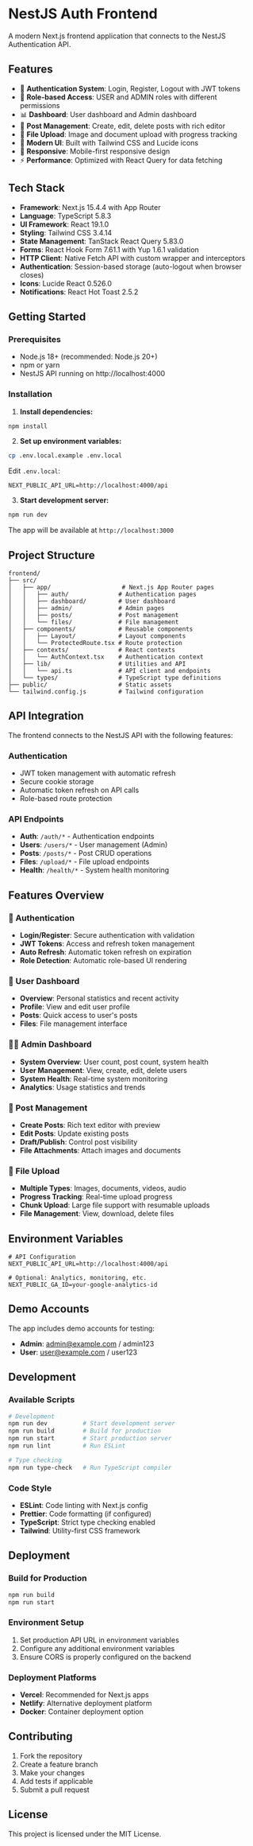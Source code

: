 # NestJS Auth Frontend

A modern Next.js frontend application that connects to the NestJS Authentication API.

## Features

- 🔐 **Authentication System**: Login, Register, Logout with JWT tokens
- 👥 **Role-based Access**: USER and ADMIN roles with different permissions
- 📊 **Dashboard**: User dashboard and Admin dashboard
- 📝 **Post Management**: Create, edit, delete posts with rich editor
- 📁 **File Upload**: Image and document upload with progress tracking
- 🎨 **Modern UI**: Built with Tailwind CSS and Lucide icons
- 📱 **Responsive**: Mobile-first responsive design
- ⚡ **Performance**: Optimized with React Query for data fetching

## Tech Stack

- **Framework**: Next.js 15.4.4 with App Router
- **Language**: TypeScript 5.8.3
- **UI Framework**: React 19.1.0
- **Styling**: Tailwind CSS 3.4.14
- **State Management**: TanStack React Query 5.83.0
- **Forms**: React Hook Form 7.61.1 with Yup 1.6.1 validation
- **HTTP Client**: Native Fetch API with custom wrapper and interceptors
- **Authentication**: Session-based storage (auto-logout when browser closes)
- **Icons**: Lucide React 0.526.0
- **Notifications**: React Hot Toast 2.5.2

## Getting Started

### Prerequisites

- Node.js 18+ (recommended: Node.js 20+)
- npm or yarn
- NestJS API running on http://localhost:4000

### Installation

1. **Install dependencies:**

```bash
npm install
```

2. **Set up environment variables:**

```bash
cp .env.local.example .env.local
```

Edit `.env.local`:

```env
NEXT_PUBLIC_API_URL=http://localhost:4000/api
```

3. **Start development server:**

```bash
npm run dev
```

The app will be available at `http://localhost:3000`

## Project Structure

```
frontend/
├── src/
│   ├── app/                    # Next.js App Router pages
│   │   ├── auth/              # Authentication pages
│   │   ├── dashboard/         # User dashboard
│   │   ├── admin/             # Admin pages
│   │   ├── posts/             # Post management
│   │   └── files/             # File management
│   ├── components/            # Reusable components
│   │   ├── Layout/            # Layout components
│   │   └── ProtectedRoute.tsx # Route protection
│   ├── contexts/              # React contexts
│   │   └── AuthContext.tsx    # Authentication context
│   ├── lib/                   # Utilities and API
│   │   └── api.ts             # API client and endpoints
│   └── types/                 # TypeScript type definitions
├── public/                    # Static assets
└── tailwind.config.js         # Tailwind configuration
```

## API Integration

The frontend connects to the NestJS API with the following features:

### Authentication

- JWT token management with automatic refresh
- Secure cookie storage
- Automatic token refresh on API calls
- Role-based route protection

### API Endpoints

- **Auth**: `/auth/*` - Authentication endpoints
- **Users**: `/users/*` - User management (Admin)
- **Posts**: `/posts/*` - Post CRUD operations
- **Files**: `/upload/*` - File upload endpoints
- **Health**: `/health/*` - System health monitoring

## Features Overview

### 🔐 Authentication

- **Login/Register**: Secure authentication with validation
- **JWT Tokens**: Access and refresh token management
- **Auto Refresh**: Automatic token refresh on expiration
- **Role Detection**: Automatic role-based UI rendering

### 👤 User Dashboard

- **Overview**: Personal statistics and recent activity
- **Profile**: View and edit user profile
- **Posts**: Quick access to user's posts
- **Files**: File management interface

### 👨‍💼 Admin Dashboard

- **System Overview**: User count, post count, system health
- **User Management**: View, create, edit, delete users
- **System Health**: Real-time system monitoring
- **Analytics**: Usage statistics and trends

### 📝 Post Management

- **Create Posts**: Rich text editor with preview
- **Edit Posts**: Update existing posts
- **Draft/Publish**: Control post visibility
- **File Attachments**: Attach images and documents

### 📁 File Upload

- **Multiple Types**: Images, documents, videos, audio
- **Progress Tracking**: Real-time upload progress
- **Chunk Upload**: Large file support with resumable uploads
- **File Management**: View, download, delete files

## Environment Variables

```env
# API Configuration
NEXT_PUBLIC_API_URL=http://localhost:4000/api

# Optional: Analytics, monitoring, etc.
NEXT_PUBLIC_GA_ID=your-google-analytics-id
```

## Demo Accounts

The app includes demo accounts for testing:

- **Admin**: admin@example.com / admin123
- **User**: user@example.com / user123

## Development

### Available Scripts

```bash
# Development
npm run dev          # Start development server
npm run build        # Build for production
npm run start        # Start production server
npm run lint         # Run ESLint

# Type checking
npm run type-check   # Run TypeScript compiler
```

### Code Style

- **ESLint**: Code linting with Next.js config
- **Prettier**: Code formatting (if configured)
- **TypeScript**: Strict type checking enabled
- **Tailwind**: Utility-first CSS framework

## Deployment

### Build for Production

```bash
npm run build
npm run start
```

### Environment Setup

1. Set production API URL in environment variables
2. Configure any additional environment variables
3. Ensure CORS is properly configured on the backend

### Deployment Platforms

- **Vercel**: Recommended for Next.js apps
- **Netlify**: Alternative deployment platform
- **Docker**: Container deployment option

## Contributing

1. Fork the repository
2. Create a feature branch
3. Make your changes
4. Add tests if applicable
5. Submit a pull request

## License

This project is licensed under the MIT License.
